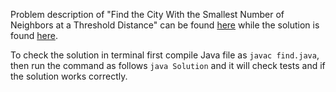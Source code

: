 Problem description of "Find the City With the Smallest Number of Neighbors at a Threshold Distance" can be found [here](https://leetcode.com/problems/find-the-city-with-the-smallest-number-of-neighbors-at-a-threshold-distance/) while the solution is found [here](https://github.com/aurimas13/LeetCode-HackerRank-MAANG/blob/main/LeetCode/Python%20Solutions/Find%20the%20City%20With%20the%20Smallest%20Number%20of%20Neighbors%20at%20a%20Threshold%20Distance/find.py).

To check the solution in terminal first compile Java file as `javac find.java`, then run the command as follows `java Solution` and it will check tests and if the solution works correctly.

